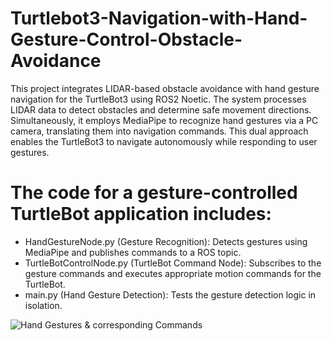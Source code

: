 # Turtlebot3-Navigation-with-Hand-Gesture-Control-Obstacle-Avoidance
This project integrates LIDAR-based obstacle avoidance with hand gesture navigation for the TurtleBot3 using ROS2 Noetic. 
The system processes LIDAR data to detect obstacles and determine safe movement directions. 
Simultaneously, it employs MediaPipe to recognize hand gestures via a PC camera, translating them into navigation commands. 
This dual approach enables the TurtleBot3 to navigate autonomously while responding to user gestures.

# The code for a gesture-controlled TurtleBot application includes:

- HandGestureNode.py (Gesture Recognition): Detects gestures using MediaPipe and publishes commands to a ROS topic.
- TurtleBotControlNode.py (TurtleBot Command Node): Subscribes to the gesture commands and executes appropriate motion commands for the TurtleBot.
- main.py (Hand Gesture Detection): Tests the gesture detection logic in isolation.


![Hand Gestures & corresponding Commands](https://github.com/user-attachments/assets/5d7c8518-206d-4326-92a9-2bbc5115e77f)
